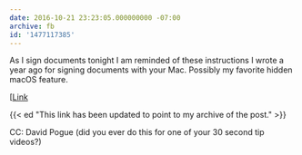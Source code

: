 ```yaml
---
date: 2016-10-21 23:23:05.000000000 -07:00
archive: fb
id: '1477117385'
---
```


As I sign documents tonight I am reminded of these instructions I wrote a year ago for signing documents with your Mac. Possibly my favorite hidden macOS feature.

[[Link](https://gwcoffey.com/archive/listapp/pro-tip-how-to-quickly-and-easily-sign-documents-on-your-mac/](/archive/listapp/pro-tip-how-to-quickly-and-easily-sign-documents-on-your-mac/))

{{< ed "This link has been updated to point to my archive of the post." >}}

CC: David Pogue (did you ever do this for one of your 30 second tip videos?)
